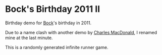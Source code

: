 # Bock's Birthday 2011 II
Birthday demo for [Bock](https://github.com/ocornut)'s birthday in 2011.

Due to a name clash with another demo by [Charles MacDonald](https://github.com/charlesmacd), I renamed mine at the last minute.

This is a randomly generated infinite runner game.
